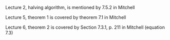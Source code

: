 

Lecture 2, halving algorithm, is mentioned by 7.5.2 in Mitchell

Lecture 5, theorem 1 is covered by theorem 7.1 in Mitchell

Lecture 6, theorem 2 is covered by Section 7.3.1, p. 211 in Mitchell (equation 7.3)